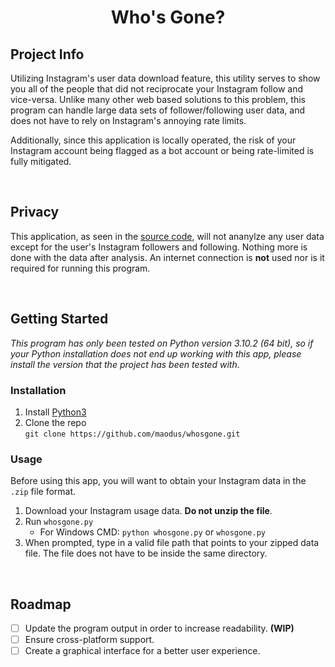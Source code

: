 <h1 align="center">Who's Gone?</h1>

## Project Info
Utilizing Instagram's user data download feature, this utility serves to show you all of the people that did not reciprocate your Instagram follow and vice-versa. Unlike many other web based solutions to this problem, this program can handle large data sets of follower/following user data, and does not have to rely on Instagram's annoying rate limits.

Additionally, since this application is locally operated, the risk of your Instagram account being flagged as a bot account or being rate-limited is fully mitigated.

<br/>

## Privacy
This application, as seen in the [source code](./whosgone/utils/extractor.py), will not ananylze any user data except for the user's Instagram followers and following. Nothing more is done with the data after analysis. An internet connection is **not** used nor is it required for running this program.

<br/>

## Getting Started
*This program has only been tested on Python version 3.10.2 (64 bit), so if your Python installation does not end up working with this app, please install the version that the project has been tested with*.

### Installation
1. Install [Python3](https://www.python.org/downloads/)
2. Clone the repo<br/>
```git clone https://github.com/maodus/whosgone.git```

### Usage
Before using this app, you will want to obtain your Instagram data in the `.zip` file format.

1. Download your Instagram usage data. **Do not unzip the file**.
2. Run `whosgone.py`
   * For Windows CMD: ```python whosgone.py``` or ```whosgone.py```
3. When prompted, type in a valid file path that points to your zipped data file. The file does not have to be inside the same directory.

</br>

## Roadmap
- [ ] Update the program output in order to increase readability. **(WIP)**
- [ ] Ensure cross-platform support.
- [ ] Create a graphical interface for a better user experience.
